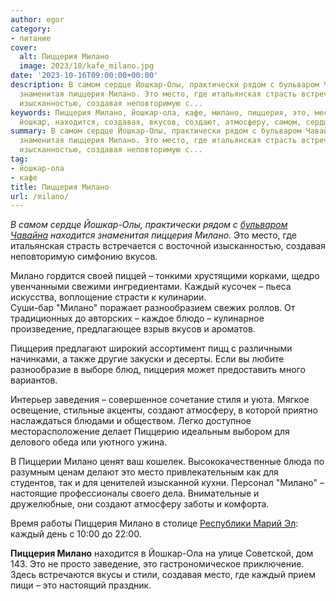 ```yaml
---
author: egor
category:
- питание
cover:
  alt: Пиццерия Милано
  image: 2023/10/kafe_milano.jpg
date: '2023-10-16T09:00:00+00:00'
description: В самом сердце Йошкар-Олы, практически рядом с бульваром Чавайна находится
  знаменитая пиццерия Милано. Это место, где итальянская страсть встречается с восточной
  изысканностью, создавая неповторимую с...
keywords: Пиццерия Милано, йошкар-ола, кафе, милано, пиццерия, это, место, каждый,
  йошкар, находится, создавая, вкусов, создают, атмосферу, самом, сердце, олы, практически
summary: В самом сердце Йошкар-Олы, практически рядом с бульваром Чавайна находится
  знаменитая пиццерия Милано. Это место, где итальянская страсть встречается с восточной
  изысканностью, создавая неповторимую с...
tag:
- йошкар-ола
- кафе
title: Пиццерия Милано
url: /milano/
---
```


_В самом сердце Йошкар-Олы, практически рядом с [бульваром Чавайна](/chavajna/) находится знаменитая пиццерия Милано._ Это место, где итальянская страсть встречается с восточной изысканностью, создавая неповторимую симфонию вкусов.

Милано гордится своей пиццей – тонкими хрустящими корками, щедро увенчанными свежими ингредиентами. Каждый кусочек – пьеса искусства, воплощение страсти к кулинарии.  
Суши-бар "Милано" поражает разнообразием свежих роллов. От традиционных до авторских – каждое блюдо – кулинарное произведение, предлагающее взрыв вкусов и ароматов.

Пиццерия предлагают широкий ассортимент пицц с различными начинками, а также другие закуски и десерты. Если вы любите разнообразие в выборе блюд, пиццерия может предоставить много вариантов.

Интерьер заведения – совершенное сочетание стиля и уюта. Мягкое освещение, стильные акценты, создают атмосферу, в которой приятно наслаждаться блюдами и обществом. Легко доступное месторасположение делает Пиццерию идеальным выбором для делового обеда или уютного ужина.

В Пиццерии Милано ценят ваш кошелек. Высококачественные блюда по разумным ценам делают это место привлекательным как для студентов, так и для ценителей изысканной кухни. Персонал "Милано" – настоящие профессионалы своего дела. Внимательные и дружелюбные, они создают атмосферу заботы и комфорта.

Время работы Пиццерия Милано в столице [Республики Марий Эл](/): каждый день с 10:00 до 22:00.

**Пиццерия Милано** находится в Йошкар-Ола на улице Советской, дом 143\. Это не просто заведение, это гастрономическое приключение. Здесь встречаются вкусы и стили, создавая место, где каждый прием пищи – это настоящий праздник.